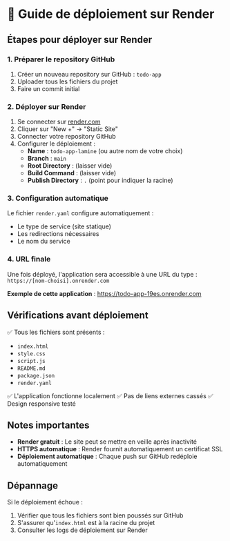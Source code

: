 # 🚀 Guide de déploiement sur Render

## Étapes pour déployer sur Render

### 1. Préparer le repository GitHub
1. Créer un nouveau repository sur GitHub : `todo-app`
2. Uploader tous les fichiers du projet
3. Faire un commit initial

### 2. Déployer sur Render
1. Se connecter sur [render.com](https://render.com)
2. Cliquer sur "New +" → "Static Site"
3. Connecter votre repository GitHub
4. Configurer le déploiement :
   - **Name** : `todo-app-lamine` (ou autre nom de votre choix)
   - **Branch** : `main`
   - **Root Directory** : (laisser vide)
   - **Build Command** : (laisser vide)
   - **Publish Directory** : `.` (point pour indiquer la racine)

### 3. Configuration automatique
Le fichier `render.yaml` configure automatiquement :
- Le type de service (site statique)
- Les redirections nécessaires
- Le nom du service

### 4. URL finale
Une fois déployé, l'application sera accessible à une URL du type :
`https://[nom-choisi].onrender.com`

**Exemple de cette application** : https://todo-app-19es.onrender.com

## Vérifications avant déploiement

✅ Tous les fichiers sont présents :
- `index.html`
- `style.css`
- `script.js`
- `README.md`
- `package.json`
- `render.yaml`

✅ L'application fonctionne localement
✅ Pas de liens externes cassés
✅ Design responsive testé

## Notes importantes

- **Render gratuit** : Le site peut se mettre en veille après inactivité
- **HTTPS automatique** : Render fournit automatiquement un certificat SSL
- **Déploiement automatique** : Chaque push sur GitHub redéploie automatiquement

## Dépannage

Si le déploiement échoue :
1. Vérifier que tous les fichiers sont bien poussés sur GitHub
2. S'assurer qu'`index.html` est à la racine du projet
3. Consulter les logs de déploiement sur Render
